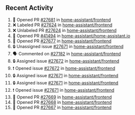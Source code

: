 ## Recent Activity

<!--START_SECTION:activity-->
1. 💪 Opened PR [#27681](https://github.com/home-assistant/frontend/pull/27681) in [home-assistant/frontend](https://github.com/home-assistant/frontend)
2. ❌ Labeled PR [#27624](https://github.com/home-assistant/frontend/pull/27624) in [home-assistant/frontend](https://github.com/home-assistant/frontend)
3. ❌ Unlabeled PR [#27624](https://github.com/home-assistant/frontend/pull/27624) in [home-assistant/frontend](https://github.com/home-assistant/frontend)
4. 💪 Opened PR [#41494](https://github.com/home-assistant/home-assistant.io/pull/41494) in [home-assistant/home-assistant.io](https://github.com/home-assistant/home-assistant.io)
5. 💪 Opened PR [#27677](https://github.com/home-assistant/frontend/pull/27677) in [home-assistant/frontend](https://github.com/home-assistant/frontend)
6. 🔒 Unassigned issue [#27671](https://github.com/home-assistant/frontend/issues/27671) in [home-assistant/frontend](https://github.com/home-assistant/frontend)
7. 🗣 Commented on [#27182](https://github.com/home-assistant/frontend/issues/27182) in [home-assistant/frontend](https://github.com/home-assistant/frontend)
8. 🔒 Assigned issue [#27672](https://github.com/home-assistant/frontend/issues/27672) in [home-assistant/frontend](https://github.com/home-assistant/frontend)
9. ❗ Opened issue [#27672](https://github.com/home-assistant/frontend/issues/27672) in [home-assistant/frontend](https://github.com/home-assistant/frontend)
10. 🔒 Assigned issue [#27671](https://github.com/home-assistant/frontend/issues/27671) in [home-assistant/frontend](https://github.com/home-assistant/frontend)
11. 🔒 Assigned issue [#27671](https://github.com/home-assistant/frontend/issues/27671) in [home-assistant/frontend](https://github.com/home-assistant/frontend)
12. ❗ Opened issue [#27671](https://github.com/home-assistant/frontend/issues/27671) in [home-assistant/frontend](https://github.com/home-assistant/frontend)
13. 💪 Opened PR [#27669](https://github.com/home-assistant/frontend/pull/27669) in [home-assistant/frontend](https://github.com/home-assistant/frontend)
14. 💪 Opened PR [#27668](https://github.com/home-assistant/frontend/pull/27668) in [home-assistant/frontend](https://github.com/home-assistant/frontend)
15. 💪 Opened PR [#27667](https://github.com/home-assistant/frontend/pull/27667) in [home-assistant/frontend](https://github.com/home-assistant/frontend)
<!--END_SECTION:activity-->

